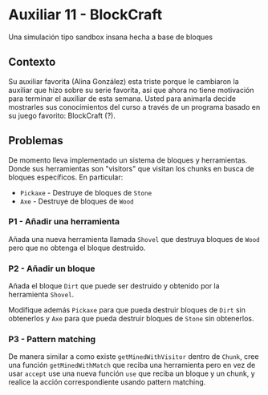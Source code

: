 # Auxiliar 11 - BlockCraft

Una simulación tipo sandbox insana hecha a base de bloques

## Contexto
Su auxiliar favorita (Alina González) esta triste porque le cambiaron la auxiliar que hizo sobre su serie favorita,
asi que ahora no tiene motivación para terminar el auxiliar de esta semana. Usted para animarla decide mostrarles sus
conocimientos del curso a través de un programa basado en su juego favorito: BlockCraft (?).

## Problemas
De momento lleva implementado un sistema de bloques y herramientas. Donde
sus herramientas son "visitors" que visitan los chunks en busca de bloques
específicos. En particular:

- `Pickaxe` - Destruye de bloques de `Stone`
- `Axe` - Destruye de bloques de `Wood`

### P1 - Añadir una herramienta
Añada una nueva herramienta llamada `Shovel` que destruya bloques de `Wood` pero que no
obtenga el bloque destruido.

### P2 - Añadir un bloque
Añada el bloque `Dirt` que puede ser destruido y obtenido por la herramienta `Shovel`.

Modifique además `Pickaxe` para que pueda destruir bloques de `Dirt` sin obtenerlos y
`Axe` para que pueda destruir bloques de `Stone` sin obtenerlos.

### P3 - Pattern matching
De manera similar a como existe `getMinedWithVisitor` dentro de `Chunk`, cree una función
`getMinedWithMatch` que reciba una herramienta pero en vez de usar `accept` use una nueva
función `use` que reciba un bloque y un chunk, y realice la acción correspondiente
usando pattern matching.
